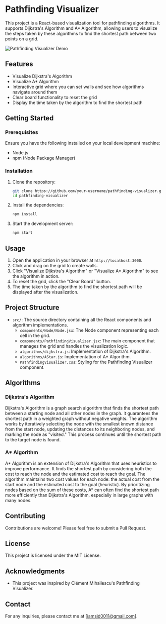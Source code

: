 # Pathfinding Visualizer

This project is a React-based visualization tool for pathfinding algorithms. It supports Dijkstra's Algorithm and A* Algorithm, allowing users to visualize the steps taken by these algorithms to find the shortest path between two points on a grid.

![Pathfinding Visualizer Demo](df.gif)

## Features

- Visualize Dijkstra's Algorithm
- Visualize A* Algorithm
- Interactive grid where you can set walls and see how algorithms navigate around them
- Clear board functionality to reset the grid
- Display the time taken by the algorithm to find the shortest path

## Getting Started

### Prerequisites

Ensure you have the following installed on your local development machine:

- Node.js
- npm (Node Package Manager)

### Installation

1. Clone the repository:
    ```bash
    git clone https://github.com/your-username/pathfinding-visualizer.git
    cd pathfinding-visualizer
    ```

2. Install the dependencies:
    ```bash
    npm install
    ```

3. Start the development server:
    ```bash
    npm start
    ```

## Usage

1. Open the application in your browser at `http://localhost:3000`.
2. Click and drag on the grid to create walls.
3. Click "Visualize Dijkstra's Algorithm" or "Visualize A* Algorithm" to see the algorithm in action.
4. To reset the grid, click the "Clear Board" button.
5. The time taken by the algorithm to find the shortest path will be displayed after the visualization.

## Project Structure

- `src/`: The source directory containing all the React components and algorithm implementations.
  - `components/Node/Node.jsx`: The Node component representing each cell in the grid.
  - `components/PathfindingVisualizer.jsx`: The main component that manages the grid and handles the visualization logic.
  - `algorithms/dijkstra.js`: Implementation of Dijkstra's Algorithm.
  - `algorithms/AStar.js`: Implementation of A* Algorithm.
  - `PathfindingVisualizer.css`: Styling for the Pathfinding Visualizer component.

## Algorithms

### Dijkstra's Algorithm

Dijkstra's Algorithm is a graph search algorithm that finds the shortest path between a starting node and all other nodes in the graph. It guarantees the shortest path in a weighted graph without negative weights. The algorithm works by iteratively selecting the node with the smallest known distance from the start node, updating the distances to its neighboring nodes, and marking the node as "visited." This process continues until the shortest path to the target node is found.

### A* Algorithm

A* Algorithm is an extension of Dijkstra's Algorithm that uses heuristics to improve performance. It finds the shortest path by considering both the cost to reach the node and the estimated cost to reach the goal. The algorithm maintains two cost values for each node: the actual cost from the start node and the estimated cost to the goal (heuristic). By prioritizing nodes based on the sum of these costs, A* can often find the shortest path more efficiently than Dijkstra's Algorithm, especially in large graphs with many nodes.

## Contributing

Contributions are welcome! Please feel free to submit a Pull Request.

## License

This project is licensed under the MIT License.

## Acknowledgments

- This project was inspired by Clément Mihailescu's Pathfinding Visualizer.

## Contact

For any inquiries, please contact me at [iamsid0011@gmail.com].
